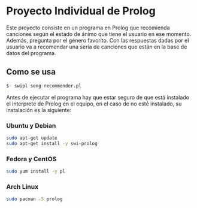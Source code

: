# Proyecto Individual de Prolog
Este proyecto consiste en un programa en Prolog que recomienda canciones según el estado de ánimo que tiene el usuario en 
ese momento. Además, pregunta por el género favorito. Con las respuestas dadas por el usuario va a recomendar una seria de
canciones que están en la base de datos del programa.

## Como se usa
```bash
$- swipl song-recommender.pl
```

Antes de ejecutar el programa hay que estar seguro de que está instalado el interprete de Prolog en el equipo, en el caso de
no esté instalado, su instalación es la siguiente:

### Ubuntu y Debian

```bash
sudo apt-get update
sudo apt-get install -y swi-prolog
```

### Fedora y CentOS
```bash
sudo yum install -y pl
```

### Arch Linux
```bash
sudo pacman -S prolog
```

